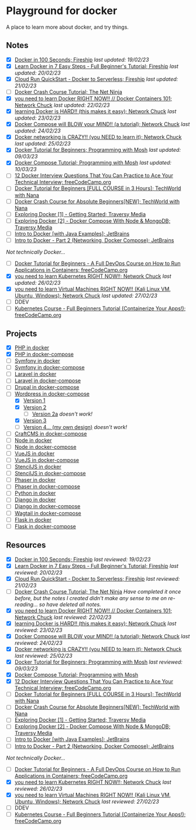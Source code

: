 # Playground for docker

A place to learn more about docker, and try things.

## Notes

- [x] [Docker in 100 Seconds; Fireship](notes/docker-in-100-seconds--fireship.md) *last updated: 19/02/23*
- [x] [Learn Docker in 7 Easy Steps - Full Beginner's Tutorial; Fireship](notes/learn-docker-in-7-easy-steps-full-beginners-tutorial--fireship.md) *last updated: 20/02/23*
- [x] [Cloud Run QuickStart - Docker to Serverless; Fireship](notes/cloud-run-quickstart-docker-to-serverless--fireship.md) *last updated: 21/02/23*
- [ ] [Docker Crash Course Tutorial; The Net Ninja](notes/docker-crash-course-tutorial--the-net-ninja.md) 
- [x] [you need to learn Docker RIGHT NOW!! // Docker Containers 101; Network Chuck](notes/you-need-to-learn-docker-right-now-docker-containers-101--network-chuck.md) *last updated: 22/02/23*
- [x] [learning Docker is HARD!! (this makes it easy); Network Chuck](notes/learning-docker-is-hard-this-makes-it-easy--network-chuck.md) *last updated: 23/02/23*
- [x] [Docker Compose will BLOW your MIND!! (a tutorial); Network Chuck](notes/docker-compose-will-blow-your-mind-a-tutorial--network-chuck.md) *last updated: 24/02/23*
- [x] [Docker networking is CRAZY!! (you NEED to learn it); Network Chuck](notes/docker-networking-is-crazy-you-need-to-learn-it--network-chuck.md) *last updated: 25/02/23*
- [x] [Docker Tutorial for Beginners; Programming with Mosh](notes/docker-tutorial-for-beginners--programming-with-mosh.md) *last updated: 09/03/23*
- [x] [Docker Compose Tutorial; Programming with Mosh](notes/docker-compose-tutorial--programming-with-mosh.md) *last updated: 10/03/23*
- [ ] [12 Docker Interview Questions That You Can Practice to Ace Your Technical Interview; freeCodeCamp.org](notes/12-Docker-Interview-Questions-That-You-Can-Practice-to-Ace-Your-Technical-Interview--freeCodeCamp-org.md)
- [ ] [Docker Tutorial for Beginners [FULL COURSE in 3 Hours]; TechWorld with Nana]()
- [ ] [Docker Crash Course for Absolute Beginners[NEW]; TechWorld with Nana]()
- [ ] [Exploring Docker [1] - Getting Started; Traversy Media]()
- [ ] [Exploring Docker [2] - Docker Compose With Node & MongoDB; Traversy Media]()
- [ ] [Intro to Docker [with Java Examples]; JetBrains]()
- [ ] [Intro to Docker - Part 2 (Networking, Docker Compose); JetBrains]()

*Not technically Docker...*

- [ ] [Docker Tutorial for Beginners - A Full DevOps Course on How to Run Applications in Containers; freeCodeCamp.org](notes/docker-tutorial-for-beginners-a-full-devops-course-on-how-to-run-applications-in-containers--freecodecamp-org.md)
- [x] [you need to learn Kubernetes RIGHT NOW!!; Network Chuck](notes/you-need-to-learn-kubernetes-right-now--network-chuck.md) *last updated: 26/02/23*
- [x] [you need to learn Virtual Machines RIGHT NOW!! (Kali Linux VM, Ubuntu, Windows); Network Chuck](notes/you-need-to-learn-virtual-machines-right-now-kali-linux-vm-ubuntu-windows--network-chuck.md) *last updated: 27/02/23*
- [ ] DDEV
- [ ] [Kubernetes Course - Full Beginners Tutorial (Containerize Your Apps!); freeCodeCamp.org]()

## Projects

- [x] [PHP in docker](projects/php-with-docker/)
- [x] [PHP in docker-compose](projects/php-with-docker-compose/)
- [ ] [Symfony in docker](projects/)
- [ ] [Symfony in docker-compose](projects/)
- [ ] [Laravel in docker](projects/)
- [ ] [Laravel in docker-compose](projects/)
- [ ] [Drupal in docker-compose](projects/)
- [ ] [Wordpress in docker-compose](projects/)
    - [x] [Version 1](projects/wordpress-with-docker-compose-1/)
    - [x] [Version 2](projects/wordpress-with-docker-compose-2/)
        - [ ] [Version 2a](projects/wordpress-with-docker-compose-2a/) *doesn't work!*
    - [x] [Version 3](projects/wordpress-with-docker-compose-3/)
    - [ ] [Version 4... (my own design)](projects/wordpress-with-docker-compose-4/) *doesn't work!*
- [ ] [CraftCMS in docker-compose](projects/)
- [ ] [Node in docker](projects/)
- [ ] [Node in docker-compose](projects/)
- [ ] [VueJS in docker](projects/)
- [ ] [VueJS in docker-compose](projects/)
- [ ] [StencilJS in docker](projects/)
- [ ] [StencilJS in docker-compose](projects/)
- [ ] [Phaser in docker](projects/)
- [ ] [Phaser in docker-compose](projects/)
- [ ] [Python in docker](projects/python-with-docker/)
- [ ] [Django in docker](projects/)
- [ ] [Django in docker-compose](projects/)
- [ ] [Wagtail in docker-compose](projects/)
- [ ] [Flask in docker](projects/)
- [ ] [Flask in docker-compose](projects/)

## Resources

- [x] [Docker in 100 Seconds; Fireship](https://www.youtube.com/watch?v=Gjnup-PuquQ) *last reviewed: 19/02/23*
- [x] [Learn Docker in 7 Easy Steps - Full Beginner's Tutorial; Fireship](https://www.youtube.com/watch?v=gAkwW2tuIqE) *last reviewed: 20/02/23*
- [x] [Cloud Run QuickStart - Docker to Serverless; Fireship](https://www.youtube.com/watch?v=3OP-q55hOUI) *last reviewed: 21/02/23*
- [ ] [Docker Crash Course Tutorial; The Net Ninja](https://www.youtube.com/playlist?list=PL4cUxeGkcC9hxjeEtdHFNYMtCpjNBm3h7) *Have completed it once before, but the notes I created didn't make any sense to me on re-reading... so have deleted all notes.*
- [x] [you need to learn Docker RIGHT NOW!! // Docker Containers 101; Network Chuck](https://www.youtube.com/watch?v=eGz9DS-aIeY) *last reviewed: 22/02/23*
- [x] [learning Docker is HARD!! (this makes it easy); Network Chuck](https://www.youtube.com/watch?v=iX0HbrfRyvc) *last reviewed: 23/02/23*
- [x] [Docker Compose will BLOW your MIND!! (a tutorial); Network Chuck](https://www.youtube.com/watch?v=DM65_JyGxCo) *last reviewed: 24/02/23*
- [x] [Docker networking is CRAZY!! (you NEED to learn it); Network Chuck](https://www.youtube.com/watch?v=bKFMS5C4CG0) *last reviewed: 25/02/23*
- [x] [Docker Tutorial for Beginners; Programming with Mosh](https://www.youtube.com/watch?v=pTFZFxd4hOI) *last reviewed: 09/03/23*
- [x] [Docker Compose Tutorial; Programming with Mosh](https://www.youtube.com/watch?v=HG6yIjZapSA)
- [x] [12 Docker Interview Questions That You Can Practice to Ace Your Technical Interview; freeCodeCamp.org](https://www.codecademy.com/resources/blog/docker-interview-questions-that-you-can-practice-to-ace-your-technical-interview/)
- [ ] [Docker Tutorial for Beginners [FULL COURSE in 3 Hours]; TechWorld with Nana](https://www.youtube.com/watch?v=3c-iBn73dDE)
- [ ] [Docker Crash Course for Absolute Beginners[NEW]; TechWorld with Nana](https://www.youtube.com/watch?v=pg19Z8LL06w)
- [ ] [Exploring Docker [1] - Getting Started; Traversy Media](https://www.youtube.com/watch?v=Kyx2PsuwomE)
- [ ] [Exploring Docker [2] - Docker Compose With Node & MongoDB; Traversy Media](https://www.youtube.com/watch?v=hP77Rua1E0c)
- [ ] [Intro to Docker [with Java Examples]; JetBrains](https://www.youtube.com/watch?v=FzwIs2jMESM)
- [ ] [Intro to Docker - Part 2 (Networking, Docker Compose); JetBrains](https://www.youtube.com/watch?v=_m9JYAvFB8s)

*Not technically Docker...*

- [ ] [Docker Tutorial for Beginners - A Full DevOps Course on How to Run Applications in Containers; freeCodeCamp.org](https://www.youtube.com/watch?v=fqMOX6JJhGo)
- [x] [you need to learn Kubernetes RIGHT NOW!!; Network Chuck](https://www.youtube.com/watch?v=7bA0gTroJjw) *last reviewed: 26/02/23*
- [x] [you need to learn Virtual Machines RIGHT NOW!! (Kali Linux VM, Ubuntu, Windows); Network Chuck](https://www.youtube.com/watch?v=wX75Z-4MEoM) *last reviewed: 27/02/23*
- [ ] DDEV
- [ ] [Kubernetes Course - Full Beginners Tutorial (Containerize Your Apps!); freeCodeCamp.org](https://www.youtube.com/watch?v=d6WC5n9G_sM)
